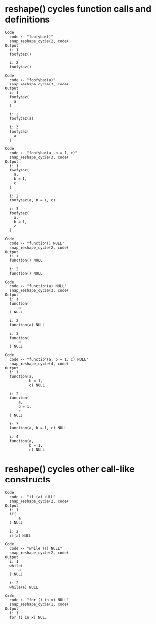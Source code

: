 # reshape() cycles function calls and definitions

    Code
      code <- "foofybaz()"
      snap_reshape_cycle(2, code)
    Output
      i: 1
      foofybaz()
      
      i: 2
      foofybaz()
      
    Code
      code <- "foofybaz(a)"
      snap_reshape_cycle(3, code)
    Output
      i: 1
      foofybaz(
        a
      )
      
      i: 2
      foofybaz(a)
      
      i: 3
      foofybaz(
        a
      )
      
    Code
      code <- "foofybaz(a, b = 1, c)"
      snap_reshape_cycle(3, code)
    Output
      i: 1
      foofybaz(
        a,
        b = 1,
        c
      )
      
      i: 2
      foofybaz(a, b = 1, c)
      
      i: 3
      foofybaz(
        a,
        b = 1,
        c
      )
      
    Code
      code <- "function() NULL"
      snap_reshape_cycle(2, code)
    Output
      i: 1
      function() NULL
      
      i: 2
      function() NULL
      
    Code
      code <- "function(a) NULL"
      snap_reshape_cycle(3, code)
    Output
      i: 1
      function(
          a
      ) NULL
      
      i: 2
      function(a) NULL
      
      i: 3
      function(
          a
      ) NULL
      
    Code
      code <- "function(a, b = 1, c) NULL"
      snap_reshape_cycle(4, code)
    Output
      i: 1
      function(a,
               b = 1,
               c) NULL
      
      i: 2
      function(
          a,
          b = 1,
          c
      ) NULL
      
      i: 3
      function(a, b = 1, c) NULL
      
      i: 4
      function(a,
               b = 1,
               c) NULL
      

# reshape() cycles other call-like constructs

    Code
      code <- "if (a) NULL"
      snap_reshape_cycle(2, code)
    Output
      i: 1
      if(
          a
      ) NULL
      
      i: 2
      if(a) NULL
      
    Code
      code <- "while (a) NULL"
      snap_reshape_cycle(2, code)
    Output
      i: 1
      while(
          a
      ) NULL
      
      i: 2
      while(a) NULL
      
    Code
      code <- "for (i in x) NULL"
      snap_reshape_cycle(1, code)
    Output
      i: 1
      for (i in x) NULL
      


